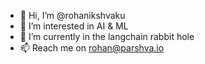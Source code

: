 - 👋 Hi, I’m @rohanikshvaku
- 👀 I’m interested in AI & ML 
- 🌱 I’m currently in the langchain rabbit hole
- 📫 Reach me on rohan@parshva.io

<!---
rohanikshvaku/rohanikshvaku is a ✨ special ✨ repository because its `README.md` (this file) appears on your GitHub profile.
You can click the Preview link to take a look at your changes.
--->
